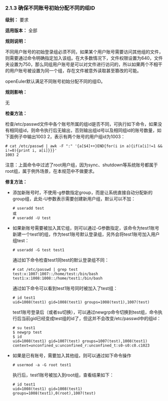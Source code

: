 ### 2.1.3 确保不同账号初始分配不同的组ID

**级别：** 要求

**适用版本：** 全部

**规则说明：** 

不同用户账号的初始登录组必须不同，如果某个用户账号需要访问其他组的文件，则需要通过命令明确指定加入该组。在大多数情况下，文件权限设置为640，文件夹设置为750，那么同组用户账号是可以对文件进行访问的，所以如果两个不相干的用户账号被设置为同一个组，存在文件被意外读取甚至篡改的可能。

openEuler默认满足不同账号初始分配不同的组ID。

**规则影响：**

无

**检查方法：**

检查/etc/passwd文件中各个账号所属的组id是否不同，可执行如下命令，如果没有相同组id，则命令执行后无输出，否则输出组id号以及相同组id的账号数量，如下面例子中输出1003 2，表示有两个账号的用户组id为1003：

```
# cat /etc/passwd | awk -F ":" '{a[$4]++}END{for(i in a){if(a[i]!=1 && i!=0){print i, a[i]}}}'
1003 2
```

注意：上面命令中过滤了root用户组，因为sync、shutdown等系统账号都属于root组，属于例外场景，在本规范中不做要求。

**修复方法：**

- 添加新账号时，不使用-g参数指定group，而是让系统直接自动分配新的group组，此处-U参数表示需要创建新用户组，默认可以不加：

  ```
  # useradd test
  或
  # useradd -U test
  ```

- 如果新账号需要被加入其它组，则可以通过-G参数指定，该命令为test1账号新建一个test1的组，作为test1账号默认登录组，另外会将test1账号加入用户组test：

  ```
  # useradd -G test test1
  ```

  通过如下命令检查test1同test的默认登录组不同：

  ```
  # cat /etc/passwd | grep test
  test:x:1007:1007::/home/test:/bin/bash
  test1:x:1008:1008::/home/test1:/bin/bash
  ```

  通过如下命令可以看到test1账号同时被加入了test组：

  ```
  # id test1
  uid=1008(test1) gid=1008(test1) groups=1008(test1),1007(test)
  ```

  test1账号登录后（或者su切换），可以通过newgrp命令切换到test组，命令执行后当前gid已经变成test组的id了，但这并不会改变/etc/passwd中的组id：

  ```
  # su test1
  $ newgrp test
  $ id
  uid=1008(test1) gid=1007(test) groups=1007(test),1008(test1) context=unconfined_u:unconfined_r:unconfined_t:s0-s0:c0.c1023
  ```

- 如果是已有账号，需要加入其他组，则可以通过如下命令操作

  ```
  # usermod -a -G root test1
  ```

  执行后，test1账号被加入到root组，查看结果如下：

  ```
  # id test1
  uid=1008(test1) gid=1008(test1) groups=1008(test1),0(root),1007(test)
  ```